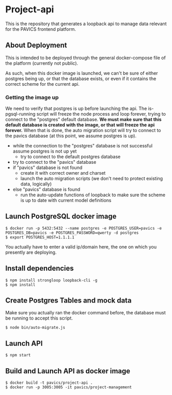 # Project-api

This is the repository that generates a loopback api to manage data relevant for the PAVICS frontend platform.

## About Deployment

This is intended to be deployed through the general docker-compose file of the platform (currently not public).

As such, when this docker image is launched, we can't be sure of either postgres being up, or that the database exists, or even if it contains the correct scheme for the current api.

### Getting the image up

We need to verify that postgres is up before launching the api. The is-pgsql-running script will freeze the node process and loop forever, trying to connect to the "postgres" default database. **We must make sure that this default database is created with the image, or that will freeze the api forever.** When that is done, the auto migration script will try to connect to the pavics database (at this point, we assume postgres is up).

- while the connection to the "postgres" database is not successful assume postgres is not up yet
  - try to connect to the default postgres database
- try to connect to the "pavics" database
- if "pavics" database is not found
  - create it with correct owner and charset
  - launch the auto migration scripts (we don't need to protect existing data, logically)
- else "pavics" database is found
  - run the auto-update functions of loopback to make sure the scheme is up to date with current model definitions

## Launch PostgreSQL docker image
```
$ docker run -p 5432:5432 --name postgres -e POSTGRES_USER=pavics -e POSTGRES_DB=pavics -e POSTGRES_PASSWORD=qwerty -d postgres
$ export POSTGRES_HOST=1.1.1.1
```

You actually have to enter a valid ip/domain here, the one on which you presently are deploying.

## Install dependencies
```
$ npm install strongloop loopback-cli -g
$ npm install
```

## Create Postgres Tables and mock data

Make sure you actually ran the docker command before, the database must be running to accept this script.

```
$ node bin/auto-migrate.js
```

## Launch API
```
$ npm start
```

## Build and Launch API as docker image
```
$ docker build -t pavics/project-api .
$ docker run -p 3005:3005 -it pavics/project-management
```
